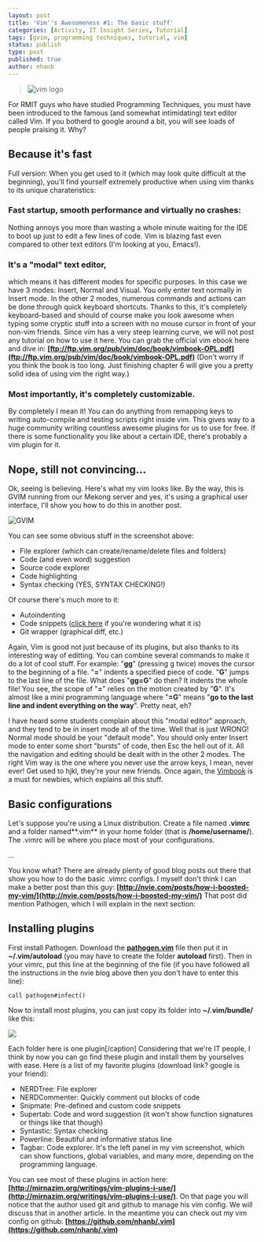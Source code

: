 ```yaml
---
layout: post
title: 'Vim''s Awesomeness #1: The basic stuff'
categories: [Activity, IT Insight Series, Tutorial]
tags: [gvim, programming techniques, tutorial, vim]
status: publish
type: post
published: true
author: nhanb
---
```


> ![vim logo](https://googledrive.com/host/0B7i8MgDgsMX3aVNQMUtDbUgzYTQ/uploads/2012/11/vim-editor_logo-300x300.png)

For RMIT guys who have studied Programming Techniques, you must have
been introduced to the famous (and somewhat intimidating) text editor
called Vim. If you botherd to google around a bit, you will see loads of
people praising it. Why?

## Because it's fast

Full version: When you get used to it (which may look quite difficult at
the beginning), you'll find yourself extremely productive when using vim
thanks to its unique charateristics:

### Fast startup, smooth performance and virtually no crashes:

Nothing annoys you more than wasting a whole minute waiting for the IDE
to boot up just to edit a few lines of code. Vim is blazing fast even
compared to other text editors (I'm looking at you, Emacs!).

### It's a "modal" text editor,

which means it has different modes for specific purposes. In this case
we have 3 modes: Insert, Normal and Visual. You only enter text normally
in Insert mode. In the other 2 modes, numerous commands and actions can
be done through quick keyboard shortcuts. Thanks to this, it's
completely keyboard-based and should of course make you look awesome
when typing some cryptic stuff into a screen with no mouse cursor in
front of your non-vim friends. Since vim has a very steep learning
curve, we will not post any tutorial on how to use it here. You can grab
the official vim ebook here and dive in:
**[ftp://ftp.vim.org/pub/vim/doc/book/vimbook-OPL.pdf](ftp://ftp.vim.org/pub/vim/doc/book/vimbook-OPL.pdf)**
(Don't worry if you think the book is too long. Just finishing chapter 6
will give you a pretty solid idea of using vim the right way.)

### Most importantly, it's **completely customizable**.

By completely I mean it! You can do anything from remapping keys to
writing auto-compile and testing scripts right inside vim. This gives
way to a huge community writing countless awesome plugins for us to use
for free. If there is some functionality you like about a certain IDE,
there's probably a vim plugin for it.

## Nope, still not convincing...

Ok, seeing is believing. Here's what my vim looks like. By the way, this
is GVIM running from our Mekong server and yes, it's using a graphical
user interface, I'll show you how to do this in another post.

![GVIM](https://googledrive.com/host/0B7i8MgDgsMX3aVNQMUtDbUgzYTQ/uploads/2012/11/01_gvim_screenshot-1024x557.png)

You can
see some obvious stuff in the screenshot above:

-   File explorer (which can create/rename/delete files and folders)
-   Code (and even word) suggestion
-   Source code explorer
-   Code highlighting
-   Syntax checking (YES, SYNTAX CHECKING!)

Of course there's much more to it:

-   Autoindenting
-   Code snippets ([click here](https://github.com/garbas/vim-snipmate)
    if you're wondering what it is)
-   Git wrapper (graphical diff, etc.)

Again, Vim is good not just because of its plugins, but also thanks to
its interesting way of editting. You can combine several commands to
make it do a lot of cool stuff. For example: "**gg**" (pressing g twice)
moves the cursor to the beginning of a file. "**=**" indents a specified
piece of code. "**G**" jumps to the last line of the file. What does
"**gg=G**" do then? It indents the whole file! You see, the scope of
"**=**" relies on the motion created by "**G**". It's almost like a mini
programming language where "**=G**" means "**go to the last line and
indent everything on the way**". Pretty neat, eh?

I have heard some
students complain about this "modal editor" approach, and they tend to
be in insert mode all of the time. Well that is just WRONG! Normal mode
should be your "default mode". You should only enter Insert mode to
enter some short "bursts" of code, then Esc the hell out of it. All the
navigation and editing should be dealt with in the other 2 modes. The
right Vim way is the one where you never use the arrow keys, I mean,
never ever! Get used to hjkl, they're your new friends. Once again, the
[Vimbook](ftp://ftp.vim.org/pub/vim/doc/book/vimbook-OPL.pdf) is a must
for newbies, which explains all this stuff.

## Basic configurations

Let's suppose you're using a Linux distribution. Create a file named
**.vimrc** and a folder named**.vim** in your home folder (that is
**/home/username/**). The .vimrc will be where you place most of your
configurations.

...

You know what? There are already plenty of good blog
posts out there that show you how to do the basic .vimrc configs. I
myself don't think I can make a better post than this
guy: **[http://nvie.com/posts/how-i-boosted-my-vim/](http://nvie.com/posts/how-i-boosted-my-vim/)**
That post did mention Pathogen, which I will explain in the next
section:

## Installing plugins

First install Pathogen. Download the [**pathogen.vim**](https://raw.github.com/tpope/vim-pathogen/master/autoload/pathogen.vim)
file then put it in **\~/.vim/autoload** (you may have to create the
folder **autoload** first). Then in your vimrc, put this line at the
beginning of the file (if you have followed all the instructions in the
nvie blog above then you don't have to enter this line):

    call pathogen#infect()

Now to install most plugins, you can just copy its folder into
**\~/.vim/bundle/** like this:

![](https://googledrive.com/host/0B7i8MgDgsMX3aVNQMUtDbUgzYTQ/uploads/2012/11/02_bundle_folder.png)

Each folder here is one plugin[/caption] Considering that we're IT
people, I think by now you can go find these plugin and install them by
yourselves with ease. Here is a list of my favorite plugins (download
link? google is your friend):

-   NERDTree: File explorer
-   NERDCommenter: Quickly comment out blocks of code
-   Snipmate: Pre-defined and custom code snippets
-   Supertab: Code and word suggestion (it won't show function
    signatures or things like that though)
-   Syntastic: Syntax checking
-   Powerline: Beautiful and informative status line
-   Tagbar: Code explorer. It's the left panel in my vim screenshot,
    which can show functions, global variables, and many more, depending
    on the programming language.

You can see most of these plugins in action
here: **[http://mirnazim.org/writings/vim-plugins-i-use/](http://mirnazim.org/writings/vim-plugins-i-use/)**.
On that page you will notice that the author used git and github to
manage his vim config. We will discuss that in another article. In the
meantime you can check out my vim config on
github: **[https://github.com/nhanb/.vim](https://github.com/nhanb/.vim)**
